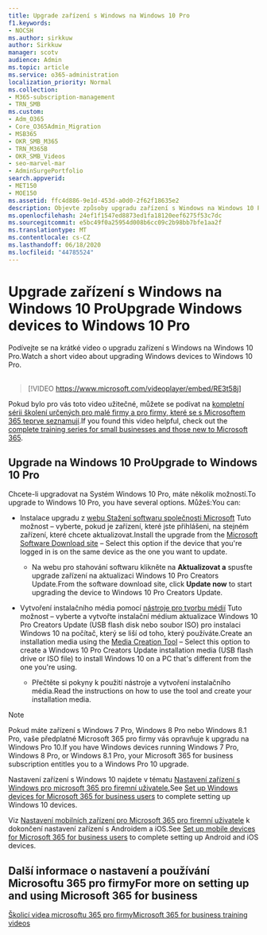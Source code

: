 ```yaml
---
title: Upgrade zařízení s Windows na Windows 10 Pro
f1.keywords:
- NOCSH
ms.author: sirkkuw
author: Sirkkuw
manager: scotv
audience: Admin
ms.topic: article
ms.service: o365-administration
localization_priority: Normal
ms.collection:
- M365-subscription-management
- TRN_SMB
ms.custom:
- Adm_O365
- Core_O365Admin_Migration
- MSB365
- OKR_SMB_M365
- TRN_M365B
- OKR_SMB_Videos
- seo-marvel-mar
- AdminSurgePortfolio
search.appverid:
- MET150
- MOE150
ms.assetid: ffc4d886-9e1d-453d-a0d0-2f62f18635e2
description: Objevte způsoby upgradu zařízení s Windows na Windows 10 Pro, abyste mohli využívat pokročilejší funkce zabezpečení a podnikové sítě.
ms.openlocfilehash: 24ef1f1547ed8873ed1fa18120eef6275f53c7dc
ms.sourcegitcommit: e5bc49f0a25954d008b6cc09c2b98bb7bfe1aa2f
ms.translationtype: MT
ms.contentlocale: cs-CZ
ms.lasthandoff: 06/18/2020
ms.locfileid: "44785524"
---
```

# <a name="upgrade-windows-devices-to-windows-10-pro"></a><span data-ttu-id="9c104-103">Upgrade zařízení s Windows na Windows 10 Pro</span><span class="sxs-lookup"><span data-stu-id="9c104-103">Upgrade Windows devices to Windows 10 Pro</span></span>

<span data-ttu-id="9c104-104">Podívejte se na krátké video o upgradu zařízení s Windows na Windows 10 Pro.</span><span class="sxs-lookup"><span data-stu-id="9c104-104">Watch a short video about upgrading Windows devices to Windows 10 Pro.</span></span><br><br>

> [!VIDEO https://www.microsoft.com/videoplayer/embed/RE3t58j] 

<span data-ttu-id="9c104-105">Pokud bylo pro vás toto video užitečné, můžete se podívat na [kompletní sérii školení určených pro malé firmy a pro firmy, které se s Microsoftem 365 teprve seznamují](https://support.microsoft.com/office/6ab4bbcd-79cf-4000-a0bd-d42ce4d12816).</span><span class="sxs-lookup"><span data-stu-id="9c104-105">If you found this video helpful, check out the [complete training series for small businesses and those new to Microsoft 365](https://support.microsoft.com/office/6ab4bbcd-79cf-4000-a0bd-d42ce4d12816).</span></span>

## <a name="upgrade-to-windows-10-pro"></a><span data-ttu-id="9c104-106">Upgrade na Windows 10 Pro</span><span class="sxs-lookup"><span data-stu-id="9c104-106">Upgrade to Windows 10 Pro</span></span>
  
<span data-ttu-id="9c104-107">Chcete-li upgradovat na Systém Windows 10 Pro, máte několik možností.</span><span class="sxs-lookup"><span data-stu-id="9c104-107">To upgrade to Windows 10 Pro, you have several options.</span></span> <span data-ttu-id="9c104-108">Můžeš:</span><span class="sxs-lookup"><span data-stu-id="9c104-108">You can:</span></span>
    
- <span data-ttu-id="9c104-109">Instalace upgradu z [webu Stažení softwaru společnosti Microsoft](https://go.microsoft.com/fwlink/?LinkID=836951 ) Tuto možnost &ndash; vyberte, pokud je zařízení, které jste přihlášeni, na stejném zařízení, které chcete aktualizovat.</span><span class="sxs-lookup"><span data-stu-id="9c104-109">Install the upgrade from the [Microsoft Software Download site](https://go.microsoft.com/fwlink/?LinkID=836951 ) &ndash; Select this option if the device that you're logged in is on the same device as the one you want to update.</span></span> 

    - <span data-ttu-id="9c104-110">Na webu pro stahování softwaru klikněte na **Aktualizovat a** spusťte upgrade zařízení na aktualizaci Windows 10 Pro Creators Update.</span><span class="sxs-lookup"><span data-stu-id="9c104-110">From the software download site, click **Update now** to start upgrading the device to Windows 10 Pro Creators Update.</span></span> 
    
- <span data-ttu-id="9c104-111">Vytvoření instalačního média pomocí [nástroje pro tvorbu médií](https://go.microsoft.com/fwlink/?LinkID=836960) Tuto možnost &ndash; vyberte a vytvořte instalační médium aktualizace Windows 10 Pro Creators Update (USB flash disk nebo soubor ISO) pro instalaci Windows 10 na počítač, který se liší od toho, který používáte.</span><span class="sxs-lookup"><span data-stu-id="9c104-111">Create an installation media using the [Media Creation Tool](https://go.microsoft.com/fwlink/?LinkID=836960) &ndash; Select this option to create a Windows 10 Pro Creators Update installation media (USB flash drive or ISO file) to install Windows 10 on a PC that's different from the one you're using.</span></span>

    - <span data-ttu-id="9c104-112">Přečtěte si pokyny k použití nástroje a vytvoření instalačního média.</span><span class="sxs-lookup"><span data-stu-id="9c104-112">Read the instructions on how to use the tool and create your installation media.</span></span> 

> [!NOTE]
> <span data-ttu-id="9c104-113">Pokud máte zařízení s Windows 7 Pro, Windows 8 Pro nebo Windows 8.1 Pro, vaše předplatné Microsoft 365 pro firmy vás opravňuje k upgradu na Windows Pro 10.</span><span class="sxs-lookup"><span data-stu-id="9c104-113">If you have Windows devices running Windows 7 Pro, Windows 8 Pro, or Windows 8.1 Pro, your Microsoft 365 for business subscription entitles you to a Windows Pro 10 upgrade.</span></span>
    
<span data-ttu-id="9c104-114">Nastavení zařízení s Windows 10 najdete v tématu [Nastavení zařízení s Windows pro microsoft 365 pro firemní uživatele.](set-up-windows-devices.md)</span><span class="sxs-lookup"><span data-stu-id="9c104-114">See [Set up Windows devices for Microsoft 365 for business users](set-up-windows-devices.md) to complete setting up Windows 10 devices.</span></span> 
  
<span data-ttu-id="9c104-115">Viz [Nastavení mobilních zařízení pro Microsoft 365 pro firemní uživatele](set-up-mobile-devices.md) k dokončení nastavení zařízení s Androidem a iOS.</span><span class="sxs-lookup"><span data-stu-id="9c104-115">See [Set up mobile devices for Microsoft 365 for business users](set-up-mobile-devices.md) to complete setting up Android and iOS devices.</span></span> 
  
## <a name="for-more-on-setting-up-and-using-microsoft-365-for-business"></a><span data-ttu-id="9c104-116">Další informace o nastavení a používání Microsoftu 365 pro firmy</span><span class="sxs-lookup"><span data-stu-id="9c104-116">For more on setting up and using Microsoft 365 for business</span></span>

[<span data-ttu-id="9c104-117">Školicí videa microsoftu 365 pro firmy</span><span class="sxs-lookup"><span data-stu-id="9c104-117">Microsoft 365 for business training videos</span></span>](https://support.microsoft.com/office/6ab4bbcd-79cf-4000-a0bd-d42ce4d12816)

